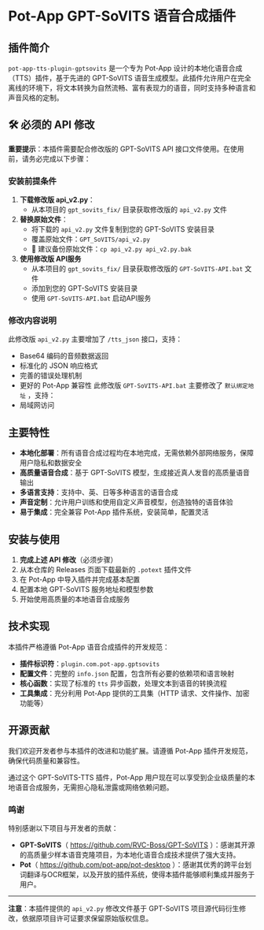 # Pot-App GPT-SoVITS 语音合成插件

## 插件简介

`pot-app-tts-plugin-gptsovits` 是一个专为 Pot-App 设计的本地化语音合成（TTS）插件，基于先进的 GPT-SoVITS 语音生成模型。此插件允许用户在完全离线的环境下，将文本转换为自然流畅、富有表现力的语音，同时支持多种语言和声音风格的定制。

## 🛠️ 必须的 API 修改

**重要提示**：本插件需要配合修改版的 GPT-SoVITS API 接口文件使用。在使用前，请务必完成以下步骤：

### 安装前提条件

1. **下载修改版 api_v2.py**：
   - 从本项目的 `gpt_sovits_fix/` 目录获取修改版的 `api_v2.py` 文件
2. **替换原始文件**：
   - 将下载的 `api_v2.py` 文件复制到您的 GPT-SoVITS 安装目录
   - 覆盖原始文件：`GPT_SoVITS/api_v2.py`
   - 📝 建议备份原始文件：`cp api_v2.py api_v2.py.bak`
3. **使用修改版 API服务**
   - 从本项目的 `gpt_sovits_fix/` 目录获取修改版的 `GPT-SoVITS-API.bat` 文件
   - 添加到您的 GPT-SoVITS 安装目录
   - 使用 `GPT-SoVITS-API.bat` 启动API服务

### 修改内容说明
此修改版 `api_v2.py` 主要增加了 `/tts_json` 接口，支持：
- Base64 编码的音频数据返回
- 标准化的 JSON 响应格式
- 完善的错误处理机制
- 更好的 Pot-App 兼容性
此修改版 `GPT-SoVITS-API.bat` 主要修改了 `默认绑定地址` ，支持：
- 局域网访问

## 主要特性

- **本地化部署**：所有语音合成过程均在本地完成，无需依赖外部网络服务，保障用户隐私和数据安全
- **高质量语音合成**：基于 GPT-SoVITS 模型，生成接近真人发音的高质量语音输出
- **多语言支持**：支持中、英、日等多种语言的语音合成
- **声音定制**：允许用户训练和使用自定义声音模型，创造独特的语音体验
- **易于集成**：完全兼容 Pot-App 插件系统，安装简单，配置灵活

## 安装与使用

1. **完成上述 API 修改**（必须步骤）
2. 从本仓库的 Releases 页面下载最新的 `.potext` 插件文件
3. 在 Pot-App 中导入插件并完成基本配置
4. 配置本地 GPT-SoVITS 服务地址和模型参数
5. 开始使用高质量的本地语音合成服务

## 技术实现

本插件严格遵循 Pot-App 语音合成插件的开发规范：

- **插件标识符**：`plugin.com.pot-app.gptsovits`
- **配置文件**：完整的 `info.json` 配置，包含所有必要的依赖项和语言映射
- **核心函数**：实现了标准的 `tts` 异步函数，处理文本到语音的转换流程
- **工具集成**：充分利用 Pot-App 提供的工具集（HTTP 请求、文件操作、加密功能等）

## 开源贡献

我们欢迎开发者参与本插件的改进和功能扩展。请遵循 Pot-App 插件开发规范，确保代码质量和兼容性。

通过这个 GPT-SoVITS-TTS 插件，Pot-App 用户现在可以享受到企业级质量的本地语音合成服务，无需担心隐私泄露或网络依赖问题。

### 鸣谢

特别感谢以下项目与开发者的贡献：  
- **GPT-SoVITS**（ https://github.com/RVC-Boss/GPT-SoVITS ）：感谢其开源的高质量少样本语音克隆项目，为本地化语音合成技术提供了强大支持。
- **Pot**（ https://github.com/pot-app/pot-desktop ）：感谢其优秀的跨平台划词翻译与OCR框架，以及开放的插件系统，使得本插件能够顺利集成并服务于用户。

---

**注意**：本插件提供的 `api_v2.py` 修改文件基于 GPT-SoVITS 项目源代码衍生修改，依据原项目许可证要求保留原始版权信息。